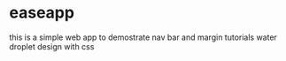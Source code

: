 # easeapp
this is a simple web app 
to demostrate nav bar and margin tutorials
water droplet design with css
